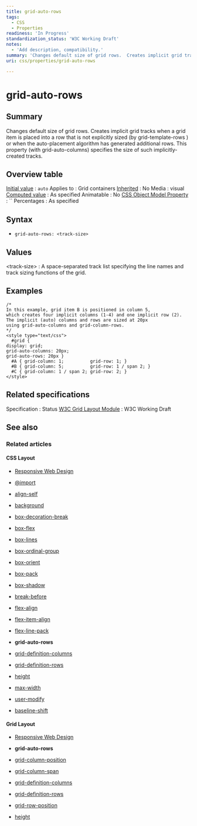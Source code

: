 ```yaml
---
title: grid-auto-rows
tags:
  - CSS
  - Properties
readiness: 'In Progress'
standardization_status: 'W3C Working Draft'
notes:
  - 'Add description, compatibility.'
summary: 'Changes default size of grid rows.  Creates implicit grid tracks when a grid item is placed into a row that is not explicitly sized (by grid-template-rows ) or when the auto-placement algorithm has generated additional rows. This property (with grid-auto-columns) specifies the size of such implicitly-created tracks.'
uri: css/properties/grid-auto-rows

---
```

# grid-auto-rows

## Summary

Changes default size of grid rows. Creates implicit grid tracks when a grid item is placed into a row that is not explicitly sized (by grid-template-rows ) or when the auto-placement algorithm has generated additional rows. This property (with grid-auto-columns) specifies the size of such implicitly-created tracks.

## Overview table

[Initial value](/css/concepts/initial_value)
:   `auto`
Applies to
:   Grid containers
[Inherited](/css/concepts/inherited)
:   No
Media
:   visual
[Computed value](/css/concepts/computed_value)
:   As specified
Animatable
:   No
[CSS Object Model Property](/css/concepts/cssom)
:   ``
Percentages
:   As specified

## Syntax

-   `grid-auto-rows: <track-size>`

## Values

\<track-size\>
:   A space-separated track list specifying the line names and track sizing functions of the grid.

## Examples

``` {.css}
/*
In this example, grid item B is positioned in column 5,
which creates four implicit columns (1-4) and one implicit row (2).
The implicit (auto) columns and rows are sized at 20px
using grid-auto-columns and grid-column-rows.
*/
<style type="text/css">
  #grid {
display: grid;
grid-auto-columns: 20px;
grid-auto-rows: 20px }
  #A { grid-column: 1;          grid-row: 1; }
  #B { grid-column: 5;          grid-row: 1 / span 2; }
  #C { grid-column: 1 / span 2; grid-row: 2; }
</style>
```

## Related specifications

Specification
:   Status
[W3C Grid Layout Module](http://www.w3.org/TR/css3-grid-layout)
:   W3C Working Draft

## See also

### Related articles

#### CSS Layout

-   [Responsive Web Design](/concepts/mobile_web/responsive_design)

-   [@import](/css/atrules/@import)

-   [align-self](/css/properties/align-self)

-   [background](/css/properties/background)

-   [box-decoration-break](/css/properties/box-decoration-break)

-   [box-flex](/css/properties/box-flex)

-   [box-lines](/css/properties/box-lines)

-   [box-ordinal-group](/css/properties/box-ordinal-group)

-   [box-orient](/css/properties/box-orient)

-   [box-pack](/css/properties/box-pack)

-   [box-shadow](/css/properties/box-shadow)

-   [break-before](/css/properties/break-before)

-   [flex-align](/css/properties/flex-align)

-   [flex-item-align](/css/properties/flex-item-align)

-   [flex-line-pack](/css/properties/flex-line-pack)

-   **grid-auto-rows**

-   [grid-definition-columns](/css/properties/grid-definition-columns)

-   [grid-definition-rows](/css/properties/grid-definition-rows)

-   [height](/css/properties/height)

-   [max-width](/css/properties/max-width)

-   [user-modify](/css/properties/user-modify)

-   [baseline-shift](/svg/attributes/baseline-shift)

#### Grid Layout

-   [Responsive Web Design](/concepts/mobile_web/responsive_design)

-   **grid-auto-rows**

-   [grid-column-position](/css/properties/grid-column-position)

-   [grid-column-span](/css/properties/grid-column-span)

-   [grid-definition-columns](/css/properties/grid-definition-columns)

-   [grid-definition-rows](/css/properties/grid-definition-rows)

-   [grid-row-position](/css/properties/grid-row-position)

-   [height](/css/properties/height)

